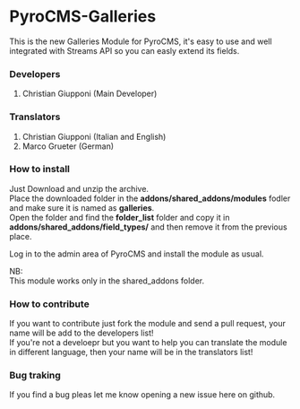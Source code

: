 PyroCMS-Galleries
=================

This is the new Galleries Module for PyroCMS, it's easy to use and well integrated with Streams API so you can easly extend its fields.


### Developers

1. Christian Giupponi (Main Developer)

### Translators
1. Christian Giupponi (Italian and English)
2. Marco Grueter (German)

### How to install
Just Download and unzip the archive.  
Place the downloaded folder in the **addons/shared_addons/modules** fodler and make sure it is named as **galleries**.  
Open the folder and find the **folder_list** folder and copy it in **addons/shared_addons/field_types/** and then remove it from the previous place.

Log in to the admin area of PyroCMS and install the module as usual.

NB:  
This module works only in the shared_addons folder.

### How to contribute
If you want to contribute just fork the module and send a pull request, your name will be add to the developers list!  
If you're not a develoepr but you want to help you can translate the module in different language, then your name will be in the translators list!

### Bug traking
If you find a bug pleas let me know opening a new issue here on github.